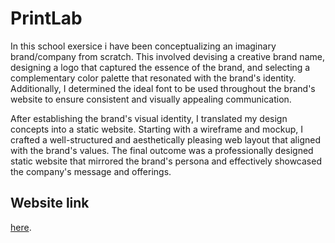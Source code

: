 # PrintLab 
In this school exersice i have been conceptualizing an imaginary brand/company from scratch. This involved devising a creative brand name, designing a logo that captured the essence of the brand, and selecting a complementary color palette that resonated with the brand's identity. Additionally, I determined the ideal font to be used throughout the brand's website to ensure consistent and visually appealing communication.

After establishing the brand's visual identity, I translated my design concepts into a static website. Starting with a wireframe and mockup, I crafted a well-structured and aesthetically pleasing web layout that aligned with the brand's values. The final outcome was a professionally designed static website that mirrored the brand's persona and effectively showcased the company's message and offerings.


## Website link
 [here](https://sillen00.github.io/printlab-webshop-react-design/).

